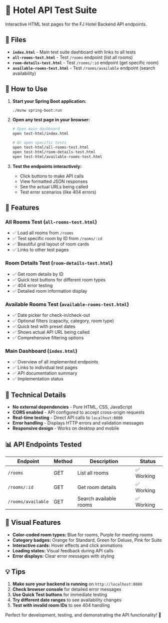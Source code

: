 # 🧪 Hotel API Test Suite

Interactive HTML test pages for the FJ Hotel Backend API endpoints.

## 📁 Files

- **`index.html`** - Main test suite dashboard with links to all tests
- **`all-rooms-test.html`** - Test `/rooms` endpoint (list all rooms)
- **`room-details-test.html`** - Test `/rooms/:id` endpoint (get specific room)
- **`available-rooms-test.html`** - Test `/rooms/available` endpoint (search availability)

## 🚀 How to Use

1. **Start your Spring Boot application:**
   ```bash
   ./mvnw spring-boot:run
   ```

2. **Open any test page in your browser:**
   ```bash
   # Open main dashboard
   open test-html/index.html
   
   # Or open specific tests
   open test-html/all-rooms-test.html
   open test-html/room-details-test.html
   open test-html/available-rooms-test.html
   ```

3. **Test the endpoints interactively:**
   - Click buttons to make API calls
   - View formatted JSON responses
   - See the actual URLs being called
   - Test error scenarios (like 404 errors)

## 🎯 Features

### All Rooms Test (`all-rooms-test.html`)
- ✅ Load all rooms from `/rooms`
- ✅ Test specific room by ID from `/rooms/:id`
- ✅ Beautiful grid layout of room cards
- ✅ Links to other test pages

### Room Details Test (`room-details-test.html`)
- ✅ Get room details by ID
- ✅ Quick test buttons for different room types
- ✅ 404 error testing
- ✅ Detailed room information display

### Available Rooms Test (`available-rooms-test.html`)
- ✅ Date picker for check-in/check-out
- ✅ Optional filters (capacity, category, room type)
- ✅ Quick test with preset dates
- ✅ Shows actual API URL being called
- ✅ Comprehensive filtering options

### Main Dashboard (`index.html`)
- ✅ Overview of all implemented endpoints
- ✅ Links to individual test pages
- ✅ API documentation summary
- ✅ Implementation status

## 🔧 Technical Details

- **No external dependencies** - Pure HTML, CSS, JavaScript
- **CORS enabled** - API configured to accept cross-origin requests
- **Real-time testing** - Direct API calls to `localhost:8080`
- **Error handling** - Displays HTTP errors and validation messages
- **Responsive design** - Works on desktop and mobile

## 📊 API Endpoints Tested

| Endpoint | Method | Description | Status |
|----------|--------|-------------|--------|
| `/rooms` | GET | List all rooms | ✅ Working |
| `/rooms/:id` | GET | Get room details | ✅ Working |
| `/rooms/available` | GET | Search available rooms | ✅ Working |

## 🎨 Visual Features

- **Color-coded room types:** Blue for rooms, Purple for meeting rooms
- **Category badges:** Orange for Standard, Green for Deluxe, Pink for Suite
- **Interactive cards:** Hover effects and click animations
- **Loading states:** Visual feedback during API calls
- **Error displays:** Clear error messages with styling

## 💡 Tips

1. **Make sure your backend is running** on `http://localhost:8080`
2. **Check browser console** for detailed error messages
3. **Use Quick Test buttons** for immediate testing
4. **Try different date ranges** to see availability changes
5. **Test with invalid room IDs** to see 404 handling

Perfect for development, testing, and demonstrating the API functionality! 🎉
